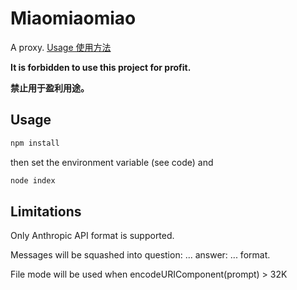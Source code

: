 # Miaomiaomiao

A proxy. [Usage 使用方法](usage.md)

**It is forbidden to use this project for profit.**

**禁止用于盈利用途。**

## Usage

```bash
npm install
```

then set the environment variable (see code) and 

```bash
node index
```

## Limitations

Only Anthropic API format is supported.

Messages will be squashed into question: ... answer: ... format.

File mode will be used when encodeURIComponent(prompt) > 32K

